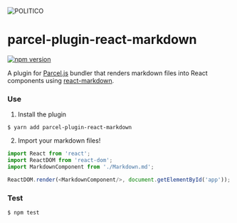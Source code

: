 ![POLITICO](https://rawgithub.com/The-Politico/src/master/images/logo/badge.png)

# parcel-plugin-react-markdown

[![npm version](https://badge.fury.io/js/parcel-plugin-react-markdown.svg)](https://badge.fury.io/js/parcel-plugin-react-markdown)

A plugin for [Parcel.js](https://parceljs.org/) bundler that renders markdown files into React components using [react-markdown](https://github.com/rexxars/react-markdown).

### Use

1. Install the plugin

  ```
  $ yarn add parcel-plugin-react-markdown
  ```

2. Import your markdown files!

  ```javascript
  import React from 'react';
  import ReactDOM from 'react-dom';
  import MarkdownComponent from './Markdown.md';

  ReactDOM.render(<MarkdownComponent/>, document.getElementById('app'));
  ```

### Test

```
$ npm test
```
